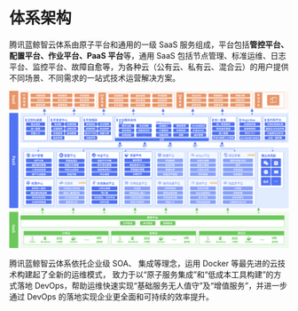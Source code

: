 # 体系架构

腾讯蓝鲸智云体系由原子平台和通用的一级 SaaS 服务组成，平台包括**管控平台、配置平台、作业平台、PaaS 平台**等，通用 SaaS 包括节点管理、标准运维、日志平台、监控平台、故障自愈等，为各种云（公有云、私有云、混合云）的用户提供不同场景、不同需求的一站式技术运营解决方案。

![-w2020](../assets/社区版-中文.png)

腾讯蓝鲸智云体系依托企业级 SOA、 集成等理念，运用 Docker 等最先进的云技术构建起了全新的运维模式， 致力于以“原子服务集成”和“低成本工具构建”的方式落地 DevOps，帮助运维快速实现“基础服务无人值守”及“增值服务”，并进一步通过 DevOps 的落地实现企业更全面和可持续的效率提升。
